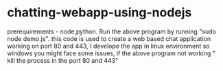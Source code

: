 # chatting-webapp-using-nodejs
prerequirements - node,python.
Run the above program by running "sudo node demo.js".
this code is used to create a web based chat application working on port 80 and 443,
I develope the app in linux environment so windows you might face some issues,
if the above program not working " kill the process in the port 80 and 443"
